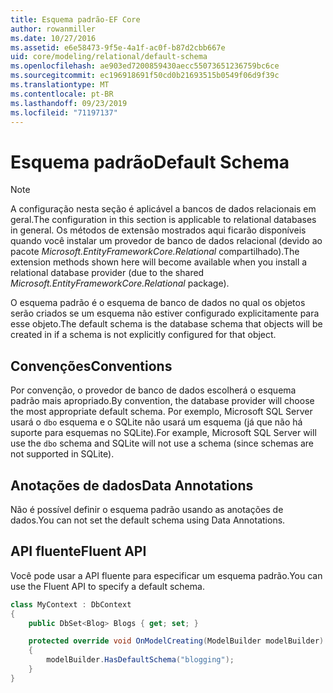 ```yaml
---
title: Esquema padrão-EF Core
author: rowanmiller
ms.date: 10/27/2016
ms.assetid: e6e58473-9f5e-4a1f-ac0f-b87d2cbb667e
uid: core/modeling/relational/default-schema
ms.openlocfilehash: ae903ed7200859430aecc55073651236759bc6ce
ms.sourcegitcommit: ec196918691f50cd0b21693515b0549f06d9f39c
ms.translationtype: MT
ms.contentlocale: pt-BR
ms.lasthandoff: 09/23/2019
ms.locfileid: "71197137"
---
```

# <a name="default-schema"></a><span data-ttu-id="feb33-102">Esquema padrão</span><span class="sxs-lookup"><span data-stu-id="feb33-102">Default Schema</span></span>

> [!NOTE]  
> <span data-ttu-id="feb33-103">A configuração nesta seção é aplicável a bancos de dados relacionais em geral.</span><span class="sxs-lookup"><span data-stu-id="feb33-103">The configuration in this section is applicable to relational databases in general.</span></span> <span data-ttu-id="feb33-104">Os métodos de extensão mostrados aqui ficarão disponíveis quando você instalar um provedor de banco de dados relacional (devido ao pacote *Microsoft.EntityFrameworkCore.Relational* compartilhado).</span><span class="sxs-lookup"><span data-stu-id="feb33-104">The extension methods shown here will become available when you install a relational database provider (due to the shared *Microsoft.EntityFrameworkCore.Relational* package).</span></span>

<span data-ttu-id="feb33-105">O esquema padrão é o esquema de banco de dados no qual os objetos serão criados se um esquema não estiver configurado explicitamente para esse objeto.</span><span class="sxs-lookup"><span data-stu-id="feb33-105">The default schema is the database schema that objects will be created in if a schema is not explicitly configured for that object.</span></span>

## <a name="conventions"></a><span data-ttu-id="feb33-106">Convenções</span><span class="sxs-lookup"><span data-stu-id="feb33-106">Conventions</span></span>

<span data-ttu-id="feb33-107">Por convenção, o provedor de banco de dados escolherá o esquema padrão mais apropriado.</span><span class="sxs-lookup"><span data-stu-id="feb33-107">By convention, the database provider will choose the most appropriate default schema.</span></span> <span data-ttu-id="feb33-108">Por exemplo, Microsoft SQL Server usará o `dbo` esquema e o SQLite não usará um esquema (já que não há suporte para esquemas no SQLite).</span><span class="sxs-lookup"><span data-stu-id="feb33-108">For example, Microsoft SQL Server will use the `dbo` schema and SQLite will not use a schema (since schemas are not supported in SQLite).</span></span>

## <a name="data-annotations"></a><span data-ttu-id="feb33-109">Anotações de dados</span><span class="sxs-lookup"><span data-stu-id="feb33-109">Data Annotations</span></span>

<span data-ttu-id="feb33-110">Não é possível definir o esquema padrão usando as anotações de dados.</span><span class="sxs-lookup"><span data-stu-id="feb33-110">You can not set the default schema using Data Annotations.</span></span>

## <a name="fluent-api"></a><span data-ttu-id="feb33-111">API fluente</span><span class="sxs-lookup"><span data-stu-id="feb33-111">Fluent API</span></span>

<span data-ttu-id="feb33-112">Você pode usar a API fluente para especificar um esquema padrão.</span><span class="sxs-lookup"><span data-stu-id="feb33-112">You can use the Fluent API to specify a default schema.</span></span>

<!-- [!code-csharp[Main](samples/core/relational/Modeling/FluentAPI/Relational/DefaultSchema.cs?highlight=7)] -->
``` csharp
class MyContext : DbContext
{
    public DbSet<Blog> Blogs { get; set; }

    protected override void OnModelCreating(ModelBuilder modelBuilder)
    {
        modelBuilder.HasDefaultSchema("blogging");
    }
}
```
